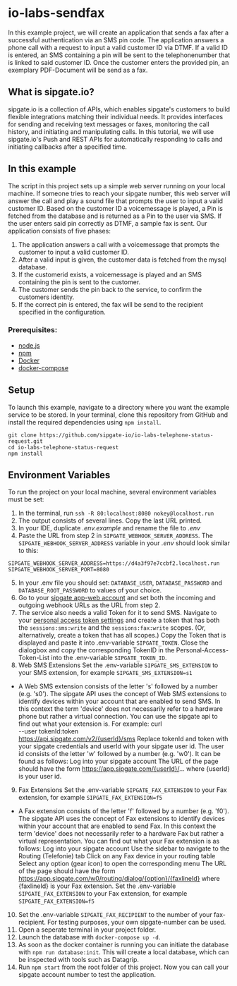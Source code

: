 # io-labs-sendfax

In this example project, we will create an application that sends a fax after a successful authentication via an SMS pin code.
The application answers a phone call with a request to input a valid customer ID via DTMF.
If a valid ID is entered, an SMS containing a pin will be sent to the telephonenumber that is linked to said customer ID. Once the customer enters the provided pin, an exemplary PDF-Document will be send as a fax.

## What is sipgate.io?

sipgate.io is a collection of APIs, which enables sipgate's customers to build flexible integrations matching their individual needs. It provides interfaces for sending and receiving text messages or faxes, monitoring the call history, and initiating and manipulating calls. In this tutorial, we will use sipgate.io's Push and REST APIs for automatically responding to calls and initiating callbacks after a specified time.

## In this example

The script in this project sets up a simple web server running on your local machine. If someone tries to reach your sipgate number, this web server will answer the call and play a sound file that prompts the user to input a valid customer ID. Based on the customer ID a voicemessage is played, a Pin is fetched from the database and is returned as a Pin to the user via SMS. If the user enters said pin correctly as DTMF, a sample fax is sent.
Our application consists of five phases:

1. The application answers a call with a voicemessage that prompts the customer to input a valid customer ID.
2. After a valid input is given, the customer data is fetched from the mysql database.
3. If the customerid exists, a voicemessage is played and an SMS containing the pin is sent to the customer.
4. The customer sends the pin back to the service, to confirm the customers identity.
5. If the correct pin is entered, the fax will be send to the recipient specified in the configuration.

### Prerequisites:

- [node.js](https://nodejs.org/en/)
- [npm](https://www.npmjs.com/)
- [Docker](https://docs.docker.com/get-docker/)
- [docker-compose](https://docs.docker.com/compose/install/)

## Setup

To launch this example, navigate to a directory where you want the example service to be stored. In your terminal, clone this repository from GitHub and install the required dependencies using `npm install`.

```
git clone https://github.com/sipgate-io/io-labs-telephone-status-request.git
cd io-labs-telephone-status-request
npm install
```

## Environment Variables

To run the project on your local machine, several environment variables must be set:

1. In the terminal, run `ssh -R 80:localhost:8080 nokey@localhost.run`
2. The output consists of several lines. Copy the last URL printed.
3. In your IDE, duplicate _.env.example_ and rename the file to _.env_
4. Paste the URL from step 2 in `SIPGATE_WEBHOOK_SERVER_ADDRESS`. The `SIPGATE_WEBHOOK_SERVER_ADDRESS` variable in your _.env_ should look similar to this:

```
SIPGATE_WEBHOOK_SERVER_ADDRESS=https://d4a3f97e7ccbf2.localhost.run
SIPGATE_WEBHOOK_SERVER_PORT=8080
```

5. In your .env file you should set: `DATABASE_USER`, `DATABASE_PASSWORD` and `DATABASE_ROOT_PASSWORD` to values of your choice.
6. Go to your [sipgate app-web account](https://console.sipgate.com/webhooks/urls) and set both the incoming and outgoing webhook URLs as the URL from step 2.
7. The service also needs a valid Token for it to send SMS.
   Navigate to your [personal access token settings](https://app.sipgate.com/w0/personal-access-token) and create a token that has both the `sessions:sms:write` and the `sessions:fax:write` scopes. (Or, alternatively, create a token that has all scopes.)
   Copy the Token that is displayed and paste it into .env-variable `SIPGATE_TOKEN`.
   Close the dialogbox and copy the corresponding TokenID in the Personal-Access-Token-List into the .env-variable `SIPGATE_TOKEN_ID`.
8. Web SMS Extensions
   Set the .env-variable `SIPGATE_SMS_EXTENSION` to your SMS extension, for example `SIPGATE_SMS_EXTENSION=s1`

- A Web SMS extension consists of the letter 's' followed by a number (e.g. 's0'). The sipgate API uses the concept of Web SMS extensions to identify devices within your account that are enabled to send SMS. In this context the term 'device' does not necessarily refer to a hardware phone but rather a virtual connection.
  You can use the sipgate api to find out what your extension is. For example:
  curl \
  --user tokenId:token \
  https://api.sipgate.com/v2/{userId}/sms
  Replace tokenId and token with your sipgate credentials and userId with your sipgate user id.
  The user id consists of the letter 'w' followed by a number (e.g. 'w0'). It can be found as follows:
  Log into your sipgate account
  The URL of the page should have the form https://app.sipgate.com/{userId}/... where {userId} is your user id.

9. Fax Extensions
   Set the .env-variable `SIPGATE_FAX_EXTENSION` to your Fax extension, for example `SIPGATE_FAX_EXTENSION=f5`

- A Fax extension consists of the letter 'f' followed by a number (e.g. 'f0'). The sipgate API uses the concept of Fax extensions to identify devices within your account that are enabled to send Fax. In this context the term 'device' does not necessarily refer to a hardware Fax but rather a virtual representation.
  You can find out what your Fax extension is as follows:
  Log into your sipgate account
  Use the sidebar to navigate to the Routing (Telefonie) tab
  Click on any Fax device in your routing table
  Select any option (gear icon) to open the corresponding menu
  The URL of the page should have the form https://app.sipgate.com/w0/routing/dialog/{option}/{faxlineId} where {faxlineId} is your Fax extension.
  Set the .env-variable `SIPGATE_FAX_EXTENSION` to your Fax extension, for example `SIPGATE_FAX_EXTENSION=f5`

10. Set the .env-variable `SIPGATE_FAX_RECIPIENT` to the number of your fax-recipient. For testing purposes, your own sipgate-number can be used.
11. Open a seperate terminal in your project folder.
12. Launch the database with `docker-compose up -d`.
13. As soon as the docker container is running you can initiate the database with `npm run database:init`. This will create a local database, which can be inspected with tools such as Datagrip.
14. Run `npm start` from the root folder of this project.
    Now you can call your sipgate account number to test the application.
